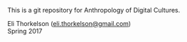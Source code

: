 This is a git repository for Anthropology of Digital Cultures.

Eli Thorkelson (eli.thorkelson@gmail.com)  
Spring 2017
